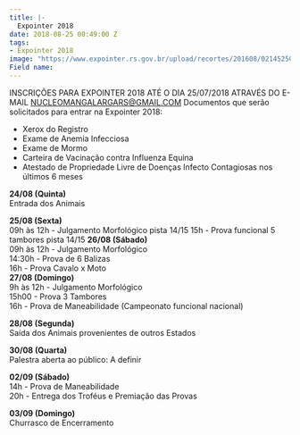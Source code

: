 ```yaml
---
title: |-
  Expointer 2018
date: 2018-08-25 00:49:00 Z
tags:
- Expointer 2018
image: "https://www.expointer.rs.gov.br/upload/recortes/201608/02145250_2948_GD.jpg"
Field name:
---
```


INSCRIÇÕES PARA EXPOINTER 2018
ATÉ O DIA 25/07/2018
ATRAVÉS DO E-MAIL NUCLEOMANGALARGARS@GMAIL.COM
Documentos que serão solicitados para entrar na Expointer 2018:
- Xerox do Registro
- Exame de Anemia Infecciosa
- Exame de Mormo
- Carteira de Vacinação contra Influenza Equina
- Atestado de Propriedade Livre de Doenças Infecto Contagiosas nos últimos 6 meses

**24/08 (Quinta)**  
Entrada dos Animais

**25/08 (Sexta)**  
09h às 12h - Julgamento Morfológico pista 14/15
15h - Prova funcional 5 tambores pista 14/15
**26/08 (Sábado)**  
09h às 12h - Julgamento Morfológico  
14:30h - Prova de 6 Balizas  
16h - Prova Cavalo x Moto  
**27/08 (Domingo)**  
9h às 12h - Julgamento Morfológico  
15h00 - Prova 3 Tambores  
16h - Prova de Maneabilidade (Campeonato funcional nacional)

**28/08 (Segunda)**  
Saída dos Animais provenientes de outros Estados  

**30/08 (Quarta)**  
Palestra aberta ao público: A definir

**02/09 (Sábado)**  
14h - Prova de Maneabilidade  
20h - Entrega dos Troféus e Premiação das Provas  

**03/09 (Domingo)**  
Churrasco de Encerramento  
